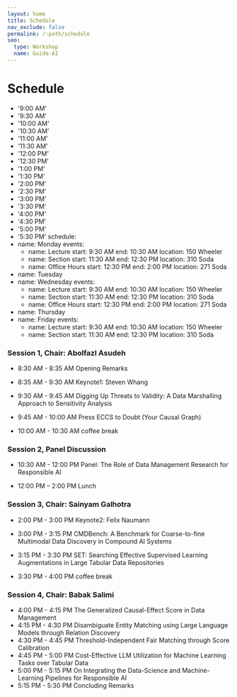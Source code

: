 ```yaml
---
layout: home
title: Schedule
nav_exclude: false
permalink: /:path/schedule
seo:
  type: Workshop
  name: Guide-AI
---
```


# Schedule

  - '9:00 AM'
  - '9:30 AM'
  - '10:00 AM'
  - '10:30 AM'
  - '11:00 AM'
  - '11:30 AM'
  - '12:00 PM'
  - '12:30 PM'
  - '1:00 PM'
  - '1:30 PM'
  - '2:00 PM'
  - '2:30 PM'
  - '3:00 PM'
  - '3:30 PM'
  - '4:00 PM'
  - '4:30 PM'
  - '5:00 PM'
  - '5:30 PM'
schedule:
  - name: Monday
    events:
      - name: Lecture
        start: 9:30 AM
        end: 10:30 AM
        location: 150 Wheeler
      - name: Section
        start: 11:30 AM
        end: 12:30 PM
        location: 310 Soda
      - name: Office Hours
        start: 12:30 PM
        end: 2:00 PM
        location: 271 Soda
  - name: Tuesday
  - name: Wednesday
    events:
      - name: Lecture
        start: 9:30 AM
        end: 10:30 AM
        location: 150 Wheeler
      - name: Section
        start: 11:30 AM
        end: 12:30 PM
        location: 310 Soda
      - name: Office Hours
        start: 12:30 PM
        end: 2:00 PM
        location: 271 Soda
  - name: Thursday
  - name: Friday
    events:
      - name: Lecture
        start: 9:30 AM
        end: 10:30 AM
        location: 150 Wheeler
      - name: Section
        start: 11:30 AM
        end: 12:30 PM
        location: 310 Soda


### Session 1, Chair: Abolfazl Asudeh
- 8:30 AM - 8:35 AM Opening Remarks
- 8:35 AM  - 9:30 AM Keynote1: Steven Whang
- 9:30 AM - 9:45 AM Digging Up Threats to Validity: A Data Marshalling Approach to Sensitivity Analysis
- 9:45 AM - 10:00 AM Press ECCS to Doubt (Your Causal Graph)

- 10:00 AM - 10:30 AM coffee break

### Session 2, Panel Discussion 
- 10:30 AM - 12:00 PM Panel: The Role of Data Management Research for Responsible AI

- 12:00 PM – 2:00 PM Lunch

### Session 3, Chair: Sainyam Galhotra
- 2:00 PM - 3:00 PM Keynote2: Felix Naumann
- 3:00 PM - 3:15 PM CMDBench: A Benchmark for Coarse-to-fine Multimodal Data Discovery in Compound AI Systems
- 3:15 PM - 3:30 PM SET: Searching Effective Supervised Learning Augmentations in Large Tabular Data Repositories

- 3:30 PM - 4:00 PM coffee break

### Session 4, Chair: Babak Salimi
- 4:00  PM - 4:15 PM The Generalized Causal-Effect Score in Data Management
- 4:15 PM - 4:30 PM Disambiguate Entity Matching using Large Language Models through Relation Discovery
- 4:30 PM - 4:45 PM Threshold-Independent Fair Matching through Score Calibration
- 4:45 PM - 5:00 PM Cost-Effective LLM Utilization for Machine Learning Tasks over Tabular Data
- 5:00 PM - 5:15 PM On Integrating the Data-Science and Machine-Learning Pipelines for Responsible AI
- 5:15 PM - 5:30 PM Concluding Remarks
